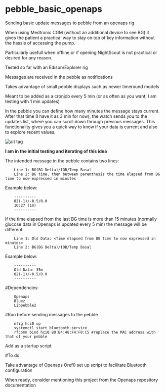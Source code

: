 # pebble_basic_openaps

Sending basic update messages to pebble from an openaps rig

When using Medtronic CGM (without an additional device to see BG) it gives the patient a practical way to stay on top of key information without the hassle of accessing the pump.

Particularly usefull when offline or if opening NightScout is not practical or desired for any reason.
 
Tested so far with an Edison/Explorer rig

Messages are received in the pebble as notifications

Takes advantage of small pebble displays such as newer timeround models

Meant to be added as a cronjob every 5 min (or as often as you want, I am testing with 1 min updates)

In the pebble you can define how many minutes the message stays current. After that time (I have it as 3 min for now), the watch sends you to the updates list, where you can scroll down through previous messages. This functionality gives you a quick way to know if your data is current and also to explore recent values.


![alt tag](https://github.com/betluis/pebble_basic_openaps/blob/master/picture.JPG)


**I am in the initial testing and iterating of this idea**

The intended message in the pebble contains two lines:

        Line 1: BG(BG Delta)/IOB/Temp Basal
        Line 2: BG time, then between parenthesis the time elapsed from BG time to now expressed in minutes
  
Example below:

        ----------
        82(-1)/-0.5/0.0
        10:27 (1m)
        ----------

If the time elapsed from the last BG time is more than 15 minutes (normally glucose data in Openaps is updated every 5 min) the message will be different:

        Line 1: Old Data: <Time elapsed from BG time to now expressed in minutes>
        Line 2: BG(BG Delta)/IOB/Temp Basal
        
Example below:

        ----------
        Old Data: 35m 
        82(-1)/-0.5/0.0
        ----------

#Dependencies:

        Openaps
        Bluez
        Libpebble2

#Run before sending messages to the pebble 

        nfig hci0 up
        systemctl start bluetooth.service 
        rfcomm bind hci0 B0:B4:48:F4:F0:C5 #replace the MAC address with that of your pebble

Add as a startup script

#To do

Take advantage of Openaps Oref0 set up script to facilitate Bluetooth configuration

When ready, consider mentioning this project from the Openaps repository documentation






